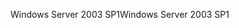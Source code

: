 <span data-ttu-id="e07b9-101">Windows Server 2003 SP1</span><span class="sxs-lookup"><span data-stu-id="e07b9-101">Windows Server 2003 SP1</span></span>